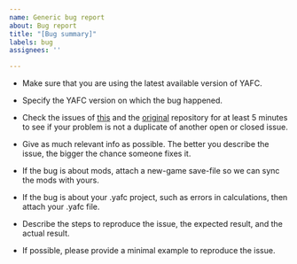 ```yaml
---
name: Generic bug report
about: Bug report
title: "[Bug summary]"
labels: bug
assignees: ''

---
```


- Make sure that you are using the latest available version of YAFC.
- Specify the YAFC version on which the bug happened.

- Check the issues of [this](https://github.com/have-fun-was-taken/yafc-ce/issues) and the [original](https://github.com/ShadowTheAge/yafc/issues) repository for at least 5 minutes to see if your problem is not a duplicate of another open or closed issue.
- Give as much relevant info as possible. The better you describe the issue, the bigger the chance someone fixes it. 
- If the bug is about mods, attach a new-game save-file so we can sync the mods with yours.
- If the bug is about your .yafc project, such as errors in calculations, then attach your .yafc file.
- Describe the steps to reproduce the issue, the expected result, and the actual result.
- If possible, please provide a minimal example to reproduce the issue.
